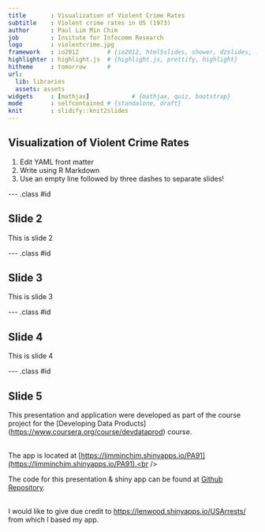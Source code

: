 ```yaml
---
title       : Visualization of Violent Crime Rates
subtitle    : Violent crime rates in US (1973)
author      : Paul Lim Min Chim
job         : Insitute for Infocomm Research
logo        : violentcrime.jpg
framework   : io2012        # {io2012, html5slides, shower, dzslides, ...}
highlighter : highlight.js  # {highlight.js, prettify, highlight}
hitheme     : tomorrow      # 
url:
  lib: libraries
  assets: assets
widgets     : [mathjax]            # {mathjax, quiz, bootstrap}
mode        : selfcontained # {standalone, draft}
knit        : slidify::knit2slides
---
```


## Visualization of Violent Crime Rates

1. Edit YAML front matter
2. Write using R Markdown
3. Use an empty line followed by three dashes to separate slides!

--- .class #id 

## Slide 2

This is slide 2

--- .class #id 

## Slide 3

This is slide 3

--- .class #id 

## Slide 4

This is slide 4

--- .class #id 

## Slide 5

This presentation and application were developed as part of the course project for the [Developing Data Products] (https://www.coursera.org/course/devdataprod) course.<br /><br />

The app is located at [https://limminchim.shinyapps.io/PA91](https://limminchim.shinyapps.io/PA91).<br /><br />

The code for this presentation & shiny app can be found at [Github Repository](https://github.com/limminchim/PA91). <br /><br />

I would like to give due credit to https://lenwood.shinyapps.io/USArrests/ from which I based my app.<br /><br />





